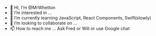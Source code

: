 - 👋 Hi, I’m @MrWhetton
- 👀 I’m interested in ...
- 🌱 I’m currently learning JavaScript, React Components, Swift(slowly)
- 💞️ I’m looking to collaborate on ...
- 📫 How to reach me ... Ask Fred or Will or use Google chat

<!---
MrWhetton/MrWhetton is a ✨ special ✨ repository because its `README.md` (this file) appears on your GitHub profile.
You can click the Preview link to take a look at your changes.
--->
